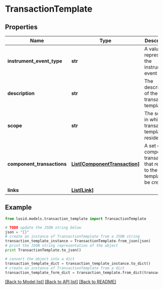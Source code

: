 # TransactionTemplate


## Properties
Name | Type | Description | Notes
------------ | ------------- | ------------- | -------------
**instrument_event_type** | **str** | A value that represents the instrument event type. | 
**description** | **str** | The description of the transaction template. | 
**scope** | **str** | The scope in which the transaction template resides. | 
**component_transactions** | [**List[ComponentTransaction]**](ComponentTransaction.md) | A set of component transactions that relate to the template to be created. | 
**links** | [**List[Link]**](Link.md) |  | [optional] 

## Example

```python
from lusid.models.transaction_template import TransactionTemplate

# TODO update the JSON string below
json = "{}"
# create an instance of TransactionTemplate from a JSON string
transaction_template_instance = TransactionTemplate.from_json(json)
# print the JSON string representation of the object
print TransactionTemplate.to_json()

# convert the object into a dict
transaction_template_dict = transaction_template_instance.to_dict()
# create an instance of TransactionTemplate from a dict
transaction_template_form_dict = transaction_template.from_dict(transaction_template_dict)
```
[[Back to Model list]](../README.md#documentation-for-models) [[Back to API list]](../README.md#documentation-for-api-endpoints) [[Back to README]](../README.md)


